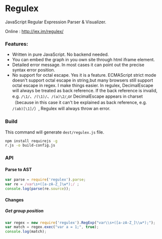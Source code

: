 Regulex
=======

JavaScript Regular Expression Parser & Visualizer.

Online : http://jex.im/regulex/

### Features:
- Written in pure JavaScript. No backend needed.
- You can embed the graph in you own site through html iframe element.
- Detailed error message. In most cases it can point out the precise syntax error position.
- No support for octal escape. Yes it is a feature. ECMAScript strict mode doesn't support octal escape in string,but many browsers still support octal escape in regex. I make things easier. In regulex,  DecimalEscape will always be treated as back reference. If the back reference is invalid, e.g. `/\1/`、`/(\1)/`、`/(a)\2/`,or DecimalEscape appears in charset（because in this case it can't be explained as back reference, e.g. `/(ab)[\1]/`）, Regulex will always throw an error.

### Build

This command will generate `dest/regulex.js` file.
```bash
npm install requirejs -g
r.js -o build-config.js
```


### API

#### Parse to AST
```javascript
var parse = require('regulex').parse;
var re = /var\s+([a-zA-Z_]\w*);/ ;
console.log(parse(re.source));
```

#### Changes
##### Get group position
```javascript
var regex = new require('regulex').RegExp("var\\s+([a-zA-Z_]\\w*);");
var match = regex.exec("var a = 1;", true);
console.log(match);
```
